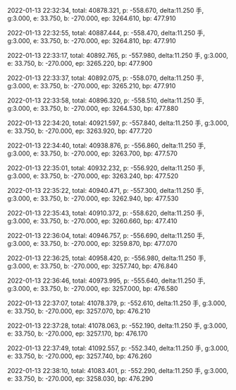 2022-01-13 22:32:34, total: 40878.321, p: -558.670, delta:11.250 手, g:3.000, e: 33.750, b: -270.000, ep: 3264.610, bp: 477.910

2022-01-13 22:32:55, total: 40887.444, p: -558.470, delta:11.250 手, g:3.000, e: 33.750, b: -270.000, ep: 3264.810, bp: 477.910

2022-01-13 22:33:17, total: 40892.765, p: -557.980, delta:11.250 手, g:3.000, e: 33.750, b: -270.000, ep: 3265.220, bp: 477.900

2022-01-13 22:33:37, total: 40892.075, p: -558.070, delta:11.250 手, g:3.000, e: 33.750, b: -270.000, ep: 3265.210, bp: 477.910

2022-01-13 22:33:58, total: 40896.320, p: -558.510, delta:11.250 手, g:3.000, e: 33.750, b: -270.000, ep: 3264.530, bp: 477.880

2022-01-13 22:34:20, total: 40921.597, p: -557.840, delta:11.250 手, g:3.000, e: 33.750, b: -270.000, ep: 3263.920, bp: 477.720

2022-01-13 22:34:40, total: 40938.876, p: -556.860, delta:11.250 手, g:3.000, e: 33.750, b: -270.000, ep: 3263.700, bp: 477.570

2022-01-13 22:35:01, total: 40932.232, p: -556.920, delta:11.250 手, g:3.000, e: 33.750, b: -270.000, ep: 3263.240, bp: 477.520

2022-01-13 22:35:22, total: 40940.471, p: -557.300, delta:11.250 手, g:3.000, e: 33.750, b: -270.000, ep: 3262.940, bp: 477.530

2022-01-13 22:35:43, total: 40910.372, p: -558.620, delta:11.250 手, g:3.000, e: 33.750, b: -270.000, ep: 3260.660, bp: 477.410

2022-01-13 22:36:04, total: 40946.757, p: -556.690, delta:11.250 手, g:3.000, e: 33.750, b: -270.000, ep: 3259.870, bp: 477.070

2022-01-13 22:36:25, total: 40958.420, p: -556.980, delta:11.250 手, g:3.000, e: 33.750, b: -270.000, ep: 3257.740, bp: 476.840

2022-01-13 22:36:46, total: 40973.995, p: -555.640, delta:11.250 手, g:3.000, e: 33.750, b: -270.000, ep: 3257.000, bp: 476.580

2022-01-13 22:37:07, total: 41078.379, p: -552.610, delta:11.250 手, g:3.000, e: 33.750, b: -270.000, ep: 3257.070, bp: 476.210

2022-01-13 22:37:28, total: 41078.063, p: -552.190, delta:11.250 手, g:3.000, e: 33.750, b: -270.000, ep: 3257.170, bp: 476.170

2022-01-13 22:37:49, total: 41092.557, p: -552.340, delta:11.250 手, g:3.000, e: 33.750, b: -270.000, ep: 3257.740, bp: 476.260

2022-01-13 22:38:10, total: 41083.401, p: -552.290, delta:11.250 手, g:3.000, e: 33.750, b: -270.000, ep: 3258.030, bp: 476.290